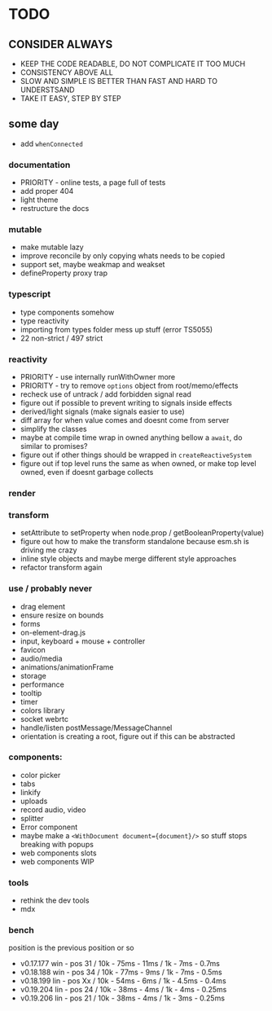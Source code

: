# TODO

## CONSIDER ALWAYS

- KEEP THE CODE READABLE, DO NOT COMPLICATE IT TOO MUCH
- CONSISTENCY ABOVE ALL
- SLOW AND SIMPLE IS BETTER THAN FAST AND HARD TO UNDERSTSAND
- TAKE IT EASY, STEP BY STEP

## some day

- add `whenConnected`

### documentation

- PRIORITY - online tests, a page full of tests
- add proper 404
- light theme
- restructure the docs

### mutable

- make mutable lazy
- improve reconcile by only copying whats needs to be copied
- support set, maybe weakmap and weakset
- defineProperty proxy trap

### typescript

- type components somehow
- type reactivity
- importing from types folder mess up stuff (error TS5055)
- 22 non-strict / 497 strict

### reactivity

- PRIORITY - use internally runWithOwner more
- PRIORITY - try to remove `options` object from root/memo/effects
- recheck use of untrack / add forbidden signal read
- figure out if possible to prevent writing to signals inside effects
- derived/light signals (make signals easier to use)
- diff array for when value comes and doesnt come from server
- simplify the classes
- maybe at compile time wrap in owned anything bellow a `await`, do
  similar to promises?
- figure out if other things should be wrapped in
  `createReactiveSystem`
- figure out if top level runs the same as when owned, or make top
  level owned, even if doesnt garbage collects

### render

### transform

- setAttribute to setProperty when node.prop /
  getBooleanProperty(value)
- figure out how to make the transform standalone because esm.sh is
  driving me crazy
- inline style objects and maybe merge different style approaches
- refactor transform again

### use / probably never

- drag element
- ensure resize on bounds
- forms
- on-element-drag.js
- input, keyboard + mouse + controller
- favicon
- audio/media
- animations/animationFrame
- storage
- performance
- tooltip
- timer
- colors library
- socket webrtc
- handle/listen postMessage/MessageChannel
- orientation is creating a root, figure out if this can be abstracted

### components:

- color picker
- tabs
- linkify
- uploads
- record audio, video
- splitter
- Error component
- maybe make a `<WithDocument document={document}/>` so stuff stops
  breaking with popups
- web components slots
- web components WIP

### tools

- rethink the dev tools
- mdx

### bench

position is the previous position or so

- v0.17.177 win - pos 31 / 10k - 75ms - 11ms / 1k - 7ms - 0.7ms
- v0.18.188 win - pos 34 / 10k - 77ms - 9ms / 1k - 7ms - 0.5ms
- v0.18.199 lin - pos Xx / 10k - 54ms - 6ms / 1k - 4.5ms - 0.4ms
- v0.19.204 lin - pos 24 / 10k - 38ms - 4ms / 1k - 4ms - 0.25ms
- v0.19.206 lin - pos 21 / 10k - 38ms - 4ms / 1k - 3ms - 0.25ms
